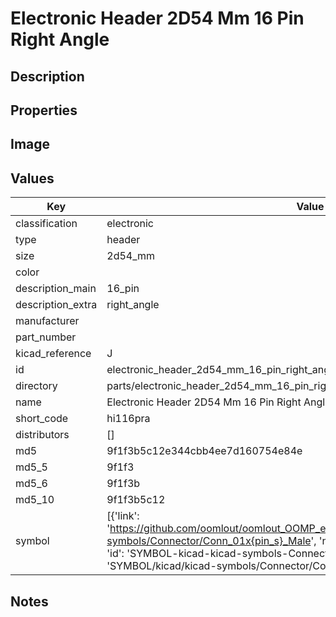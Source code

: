 # Electronic Header 2D54 Mm 16 Pin Right Angle

## Description

## Properties


## Image


## Values

| Key | Value |
| --- | --- |
| classification | electronic |
| type | header |
| size | 2d54_mm |
| color |  |
| description_main | 16_pin |
| description_extra | right_angle |
| manufacturer |  |
| part_number |  |
| kicad_reference | J |
| id | electronic_header_2d54_mm_16_pin_right_angle |
| directory | parts/electronic_header_2d54_mm_16_pin_right_angle |
| name | Electronic Header 2D54 Mm 16 Pin Right Angle |
| short_code | hi116pra |
| distributors | [] |
| md5 | 9f1f3b5c12e344cbb4ee7d160754e84e |
| md5_5 | 9f1f3 |
| md5_6 | 9f1f3b |
| md5_10 | 9f1f3b5c12 |
| symbol | [{'link': 'https://github.com/oomlout/oomlout_OOMP_eda_V2/tree/main/SYMBOL/kicad/kicad-symbols/Connector/Conn_01x{pin_s}_Male', 'name': 'Connector : Conn_01x16_Male', 'id': 'SYMBOL-kicad-kicad-symbols-Connector-Conn_01x16_Male', 'directory': 'SYMBOL/kicad/kicad-symbols/Connector/Conn_01x16_Male/'}] |

## Notes

